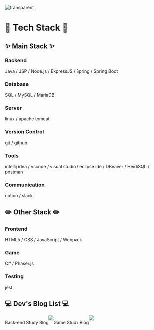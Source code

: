 ![transparent](https://capsule-render.vercel.app/api?type=transparent&fontColor=703ee5&text=Sumin's%20Github&height=150&fontSize=60&desc=Backend%20Developer&descAlignY=80&descAlign=65)

# 🔨 Tech Stack 🔨

## ✨ Main Stack ✨

### Backend
Java / JSP / Node.js / ExpressJS / Spring / Spring Boot

### Database
SQL / MySQL / MariaDB

### Server
linux / apache tomcat

### Version Control
git / github

### Tools
intellij idea / vscode / visual studio / eclipse ide / DBeaver / HeidiSQL / postman

### Communication
notion / slack


## ✏️ Other Stack ✏️

### Frontend
HTML5 / CSS / JavaScript / Webpack

### Game
 C# / Phaser.js

### Testing
jest


## 💻 Dev's Blog List 💻
<div style="display:flex; flex-direction:row;">
    <p>Back-end Study Blog</p>
    <a href="https://devbacksu.github.io">
        <img src="https://img.shields.io/badge/GithubPages-000000?style=for-the-badge&logo=GithubPages&logoColor=white"> 
    </a>
    <p>Game Study Blog</p>
    <a href="https://devgamesu.tistory.com">
        <img src="https://img.shields.io/badge/Tistory-000000?style=for-the-badge&logo=Tistory&logoColor=white"> 
    </a>
</div>
